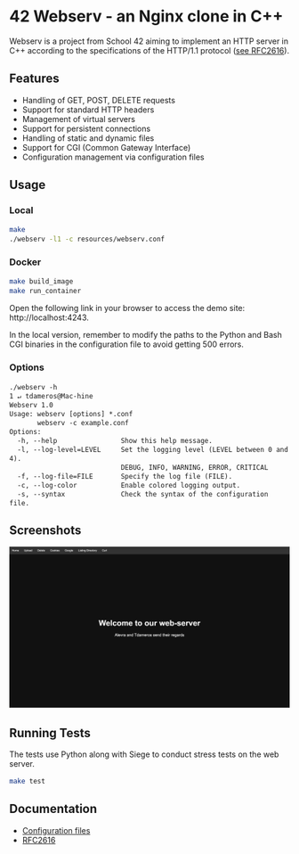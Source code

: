 # 42 Webserv - an Nginx clone in C++

Webserv is a project from School 42 aiming to implement an HTTP server in C++
according to the specifications of the HTTP/1.1
protocol ([see RFC2616](docs/rfc2616.pdf)).

## Features

- Handling of GET, POST, DELETE requests
- Support for standard HTTP headers
- Management of virtual servers
- Support for persistent connections
- Handling of static and dynamic files
- Support for CGI (Common Gateway Interface)
- Configuration management via configuration files

## Usage

### Local

```bash
make
./webserv -l1 -c resources/webserv.conf
```

### Docker

```bash
make build_image
make run_container
```

Open the following link in your browser to access the demo
site: http://localhost:4243.

In the local version, remember to modify the paths to the Python and Bash CGI
binaries in the configuration file to avoid getting 500 errors.

### Options

```
./webserv -h                                                                                                                                            1 ↵ tdameros@Mac-hine
Webserv 1.0
Usage: webserv [options] *.conf
       webserv -c example.conf
Options:
  -h, --help                Show this help message.
  -l, --log-level=LEVEL     Set the logging level (LEVEL between 0 and 4).
                            DEBUG, INFO, WARNING, ERROR, CRITICAL
  -f, --log-file=FILE       Specify the log file (FILE).
  -c, --log-color           Enable colored logging output.
  -s, --syntax              Check the syntax of the configuration file.
```

## Screenshots

![example](resources/example.png)

## Running Tests

The tests use Python along with Siege to conduct stress tests on the web server.

```bash
make test
```

## Documentation

- [Configuration files](docs/config_file.md)
- [RFC2616](docs/rfc2616.pdf)
